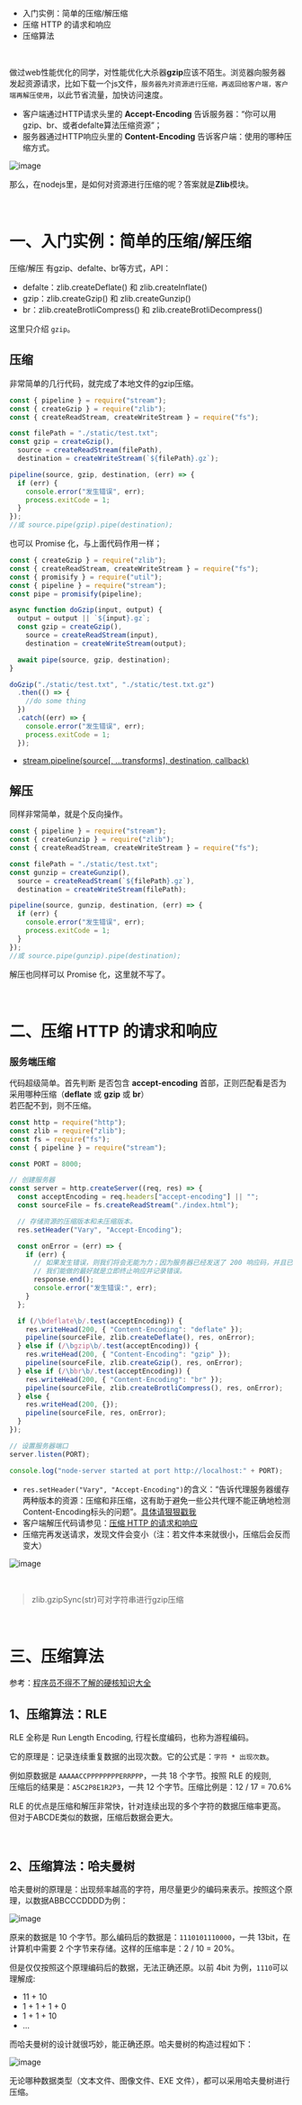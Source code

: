- 入门实例：简单的压缩/解压缩
- 压缩 HTTP 的请求和响应
- 压缩算法



<br>

做过web性能优化的同学，对性能优化大杀器**gzip**应该不陌生。浏览器向服务器发起资源请求，比如下载一个js文件，`服务器先对资源进行压缩，再返回给客户端，客户端再解压使用`，以此节省流量，加快访问速度。

- 客户端通过HTTP请求头里的 **Accept-Encoding** 告诉服务器：“你可以用gzip、br、或者defalte算法压缩资源”；
- 服务器通过HTTP响应头里的 **Content-Encoding** 告诉客户端：使用的哪种压缩方式。

![image](https://user-images.githubusercontent.com/74364990/112879387-a5560080-90fb-11eb-9cd1-2baa78d77642.png)

那么，在nodejs里，是如何对资源进行压缩的呢？答案就是**Zlib**模块。

<br>

# 一、入门实例：简单的压缩/解压缩

压缩/解压 有gzip、defalte、br等方式，API：

- defalte：zlib.createDeflate() 和 zlib.createInflate()
- gzip：zlib.createGzip() 和 zlib.createGunzip()
- br：zlib.createBrotliCompress() 和 zlib.createBrotliDecompress()

这里只介绍 `gzip`。

## 压缩

非常简单的几行代码，就完成了本地文件的gzip压缩。

```javascript
const { pipeline } = require("stream");
const { createGzip } = require("zlib");
const { createReadStream, createWriteStream } = require("fs");

const filePath = "./static/test.txt";
const gzip = createGzip(),
  source = createReadStream(filePath),
  destination = createWriteStream(`${filePath}.gz`);

pipeline(source, gzip, destination, (err) => {
  if (err) {
    console.error("发生错误", err);
    process.exitCode = 1;
  }
});
//或 source.pipe(gzip).pipe(destination);
```
也可以 Promise 化，与上面代码作用一样；
```js
const { createGzip } = require("zlib");
const { createReadStream, createWriteStream } = require("fs");
const { promisify } = require("util");
const { pipeline } = require("stream");
const pipe = promisify(pipeline);

async function doGzip(input, output) {
  output = output || `${input}.gz`; 
  const gzip = createGzip(),
    source = createReadStream(input),
    destination = createWriteStream(output);

  await pipe(source, gzip, destination);
}

doGzip("./static/test.txt", "./static/test.txt.gz")
  .then(() => {
    //do some thing
  })
  .catch((err) => {
    console.error("发生错误", err);
    process.exitCode = 1;
  });
```
- [stream.pipeline(source[, ...transforms], destination, callback)](http://nodejs.cn/api/stream.html#stream_stream_pipeline_source_transforms_destination_callback)

## 解压

同样非常简单，就是个反向操作。

```javascript
const { pipeline } = require("stream");
const { createGunzip } = require("zlib");
const { createReadStream, createWriteStream } = require("fs");

const filePath = "./static/test.txt";
const gunzip = createGunzip(),
  source = createReadStream(`${filePath}.gz`),
  destination = createWriteStream(filePath);

pipeline(source, gunzip, destination, (err) => {
  if (err) {
    console.error("发生错误", err);
    process.exitCode = 1;
  }
});
//或 source.pipe(gunzip).pipe(destination);
```
解压也同样可以 Promise 化，这里就不写了。

<br>

# 二、压缩 HTTP 的请求和响应

### 服务端压缩

代码超级简单。首先判断 是否包含 **accept-encoding** 首部，正则匹配看是否为采用哪种压缩（**deflate** 或 **gzip** 或 **br**）<br>
若匹配不到，则不压缩。

```javascript
const http = require("http");
const zlib = require("zlib");
const fs = require("fs");
const { pipeline } = require("stream");

const PORT = 8000;

// 创建服务器
const server = http.createServer((req, res) => {
  const acceptEncoding = req.headers["accept-encoding"] || "";
  const sourceFile = fs.createReadStream("./index.html");

  // 存储资源的压缩版本和未压缩版本。
  res.setHeader("Vary", "Accept-Encoding");

  const onError = (err) => {
    if (err) {
      // 如果发生错误，则我们将会无能为力；因为服务器已经发送了 200 响应码，并且已经向客户端发送了一些数据。
      // 我们能做的最好就是立即终止响应并记录错误。
      response.end();
      console.error("发生错误:", err);
    }
  };

  if (/\bdeflate\b/.test(acceptEncoding)) {
    res.writeHead(200, { "Content-Encoding": "deflate" });
    pipeline(sourceFile, zlib.createDeflate(), res, onError);
  } else if (/\bgzip\b/.test(acceptEncoding)) {
    res.writeHead(200, { "Content-Encoding": "gzip" });
    pipeline(sourceFile, zlib.createGzip(), res, onError);
  } else if (/\bbr\b/.test(acceptEncoding)) {
    res.writeHead(200, { "Content-Encoding": "br" });
    pipeline(sourceFile, zlib.createBrotliCompress(), res, onError);
  } else {
    res.writeHead(200, {});
    pipeline(sourceFile, res, onError);
  }
});

// 设置服务器端口
server.listen(PORT);

console.log("node-server started at port http://localhost:" + PORT);
```

- `res.setHeader("Vary", "Accept-Encoding")`的含义：“告诉代理服务器缓存两种版本的资源：压缩和非压缩，这有助于避免一些公共代理不能正确地检测Content-Encoding标头的问题”。[具体请狠狠戳我](http://www.webkaka.com/blog/archives/how-to-set-Vary-Accept-Encoding-header.html)
- 客户端解压代码请参见：[压缩 HTTP 的请求和响应](http://nodejs.cn/api/zlib/compressing_http_requests_and_responses.html)
- 压缩完再发送请求，发现文件会变小（注：若文件本来就很小，压缩后会反而变大）

![image](https://user-images.githubusercontent.com/74364990/112877776-bef64880-90f9-11eb-82d0-70e314da2110.png)


<br>

>zlib.gzipSync(str)可对字符串进行gzip压缩

<br>

# 三、压缩算法

参考：[程序员不得不了解的硬核知识大全](https://juejin.cn/post/6844904048219389965)

## 1、压缩算法：RLE

RLE 全称是 Run Length Encoding, 行程长度编码，也称为游程编码。

它的原理是：记录连续重复数据的出现次数。它的公式是：`字符 * 出现次数`。

例如原数据是 `AAAAACCPPPPPPPPERRPPP`，一共 18 个字节。按照 RLE 的规则,<br>
压缩后的结果是：`A5C2P8E1R2P3`，一共 12 个字节。压缩比例是：12 / 17 = 70.6%

RLE 的优点是压缩和解压非常快，针对连续出现的多个字符的数据压缩率更高。但对于ABCDE类似的数据，压缩后数据会更大。

<br>

## 2、压缩算法：哈夫曼树

哈夫曼树的原理是：出现频率越高的字符，用尽量更少的编码来表示。按照这个原理，以数据ABBCCCDDDD为例：

![image](https://user-images.githubusercontent.com/74364990/112882603-be60b080-90ff-11eb-8173-badf8286c945.png)

原来的数据是 10 个字节。那么编码后的数据是：`1110101110000`，一共 13bit，在计算机中需要 2 个字节来存储。这样的压缩率是：2 / 10 = 20%。

但是仅仅按照这个原理编码后的数据，无法正确还原。以前 4bit 为例，`1110`可以理解成:

- 11 + 10
- 1 + 1 + 1 + 0
- 1 + 1 + 10
- ...

而哈夫曼树的设计就很巧妙，能正确还原。哈夫曼树的构造过程如下：

![image](https://user-images.githubusercontent.com/74364990/112882961-37f89e80-9100-11eb-92a9-15ddcf87975e.png)

无论哪种数据类型（文本文件、图像文件、EXE 文件），都可以采用哈夫曼树进行压缩。

